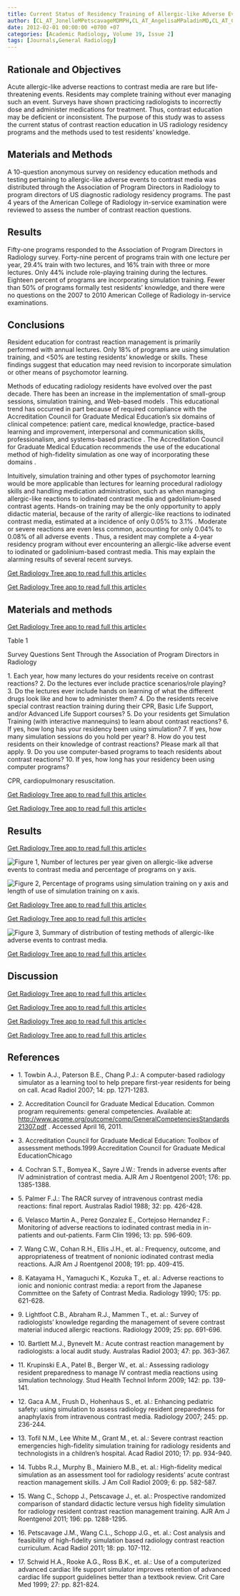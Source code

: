 ```yaml
---
title: Current Status of Residency Training of Allergic-like Adverse Events to Contrast Media
author: [CL_AT_JonelleMPetscavageMDMPH,CL_AT_AngelisaMPaladinMD,CL_AT_CarolynLWangMD,CL_AT_JenniferGailSchoppMD,CL_AT_MichaelLRichardsonMD,CL_AT_WilliamHBush]
date: 2012-02-01 00:00:00 +0700 +07
categories: [Academic Radiology, Volume 19, Issue 2]
tags: [Journals,General Radiology]
---
```

## Rationale and Objectives

Acute allergic-like adverse reactions to contrast media are rare but life-threatening events. Residents may complete training without ever managing such an event. Surveys have shown practicing radiologists to incorrectly dose and administer medications for treatment. Thus, contrast education may be deficient or inconsistent. The purpose of this study was to assess the current status of contrast reaction education in US radiology residency programs and the methods used to test residents’ knowledge.

## Materials and Methods

A 10-question anonymous survey on residency education methods and testing pertaining to allergic-like adverse events to contrast media was distributed through the Association of Program Directors in Radiology to program directors of US diagnostic radiology residency programs. The past 4 years of the American College of Radiology in-service examination were reviewed to assess the number of contrast reaction questions.

## Results

Fifty-one programs responded to the Association of Program Directors in Radiology survey. Forty-nine percent of programs train with one lecture per year, 29.4% train with two lectures, and 16% train with three or more lectures. Only 44% include role-playing training during the lectures. Eighteen percent of programs are incorporating simulation training. Fewer than 50% of programs formally test residents’ knowledge, and there were no questions on the 2007 to 2010 American College of Radiology in-service examinations.

## Conclusions

Resident education for contrast reaction management is primarily performed with annual lectures. Only 18% of programs are using simulation training, and <50% are testing residents’ knowledge or skills. These findings suggest that education may need revision to incorporate simulation or other means of psychomotor learning.

Methods of educating radiology residents have evolved over the past decade. There has been an increase in the implementation of small-group sessions, simulation training, and Web-based models . This educational trend has occurred in part because of required compliance with the Accreditation Council for Graduate Medical Education’s six domains of clinical competence: patient care, medical knowledge, practice-based learning and improvement, interpersonal and communication skills, professionalism, and systems-based practice . The Accreditation Council for Graduate Medical Education recommends the use of the educational method of high-fidelity simulation as one way of incorporating these domains .

Intuitively, simulation training and other types of psychomotor learning would be more applicable than lectures for learning procedural radiology skills and handling medication administration, such as when managing allergic-like reactions to iodinated contrast media and gadolinium-based contrast agents. Hands-on training may be the only opportunity to apply didactic material, because of the rarity of allergic-like reactions to iodinated contrast media, estimated at a incidence of only 0.05% to 3.1% . Moderate or severe reactions are even less common, accounting for only 0.04% to 0.08% of all adverse events . Thus, a resident may complete a 4-year residency program without ever encountering an allergic-like adverse event to iodinated or gadolinium-based contrast media. This may explain the alarming results of several recent surveys.

[Get Radiology Tree app to read full this article<](https://clinicalpub.com/app)

[Get Radiology Tree app to read full this article<](https://clinicalpub.com/app)

## Materials and methods

[Get Radiology Tree app to read full this article<](https://clinicalpub.com/app)

Table 1


Survey Questions Sent Through the Association of Program Directors in Radiology


1\. Each year, how many lectures do your residents receive on contrast reactions? 2\. Do the lectures ever include practice scenarios/role playing? 3\. Do the lectures ever include hands on learning of what the different drugs look like and how to administer them? 4\. Do the residents receive special contrast reaction training during their CPR, Basic Life Support, and/or Advanced Life Support courses? 5\. Do your residents get Simulation Training (with interactive mannequins) to learn about contrast reactions? 6\. If yes, how long has your residency been using simulation? 7\. If yes, how many simulation sessions do you hold per year? 8\. How do you test residents on their knowledge of contrast reactions? Please mark all that apply. 9\. Do you use computer-based programs to teach residents about contrast reactions? 10\. If yes, how long has your residency been using computer programs?

CPR, cardiopulmonary resuscitation.


[Get Radiology Tree app to read full this article<](https://clinicalpub.com/app)

[Get Radiology Tree app to read full this article<](https://clinicalpub.com/app)

## Results

[Get Radiology Tree app to read full this article<](https://clinicalpub.com/app)

![Figure 1, Number of lectures per year given on allergic-like adverse events to contrast media and percentage of programs on y axis.](https://storage.googleapis.com/dl.dentistrykey.com/clinical/CurrentStatusofResidencyTrainingofAllergiclikeAdverseEventstoContrastMedia/0_1s20S1076633211005071.jpg)

![Figure 2, Percentage of programs using simulation training on y axis and length of use of simulation training on x axis.](https://storage.googleapis.com/dl.dentistrykey.com/clinical/CurrentStatusofResidencyTrainingofAllergiclikeAdverseEventstoContrastMedia/1_1s20S1076633211005071.jpg)

[Get Radiology Tree app to read full this article<](https://clinicalpub.com/app)

[Get Radiology Tree app to read full this article<](https://clinicalpub.com/app)

![Figure 3, Summary of distribution of testing methods of allergic-like adverse events to contrast media.](https://storage.googleapis.com/dl.dentistrykey.com/clinical/CurrentStatusofResidencyTrainingofAllergiclikeAdverseEventstoContrastMedia/2_1s20S1076633211005071.jpg)

[Get Radiology Tree app to read full this article<](https://clinicalpub.com/app)

## Discussion

[Get Radiology Tree app to read full this article<](https://clinicalpub.com/app)

[Get Radiology Tree app to read full this article<](https://clinicalpub.com/app)

[Get Radiology Tree app to read full this article<](https://clinicalpub.com/app)

[Get Radiology Tree app to read full this article<](https://clinicalpub.com/app)

## References

- 1\. Towbin A.J., Paterson B.E., Chang P.J.: A computer-based radiology simulator as a learning tool to help prepare first-year residents for being on call. Acad Radiol 2007; 14: pp. 1271-1283.


- 2\.  Accreditation Council for Graduate Medical Education. Common program requirements: general competencies. Available at:  http://www.acgme.org/outcome/comp/GeneralCompetenciesStandards21307.pdf  . Accessed April 16, 2011.


- 3\. Accreditation Council for Graduate Medical Education: Toolbox of assessment methods.1999.Accreditation Council for Graduate Medical EducationChicago


- 4\. Cochran S.T., Bomyea K., Sayre J.W.: Trends in adverse events after IV administration of contrast media. AJR Am J Roentgenol 2001; 176: pp. 1385-1388.


- 5\. Palmer F.J.: The RACR survey of intravenous contrast media reactions: final report. Australas Radiol 1988; 32: pp. 426-428.


- 6\. Velasco Martin A., Perez Gonzalez E., Cortejoso Hernandez F.: Monitoring of adverse reactions to iodinated contrast media in in-patients and out-patients. Farm Clin 1996; 13: pp. 596-609.


- 7\. Wang C.W., Cohan R.H., Ellis J.H., et. al.: Frequency, outcome, and appropriateness of treatment of nonionic iodinated contrast media reactions. AJR Am J Roentgenol 2008; 191: pp. 409-415.


- 8\. Katayama H., Yamaguchi K., Kozuka T., et. al.: Adverse reactions to ionic and nonionic contrast media: a report from the Japanese Committee on the Safety of Contrast Media. Radiology 1990; 175: pp. 621-628.


- 9\. Lightfoot C.B., Abraham R.J., Mammen T., et. al.: Survey of radiologists’ knowledge regarding the management of severe contrast material induced allergic reactions. Radiology 2009; 25: pp. 691-696.


- 10\. Bartlett M.J., Bynevelt M.: Acute contrast reaction management by radiologists: a local audit study. Australas Radiol 2003; 47: pp. 363-367.


- 11\. Krupinski E.A., Patel B., Berger W., et. al.: Assessing radiology resident preparedness to manage IV contrast media reactions using simulation technology. Stud Health Technol Inform 2009; 142: pp. 139-141.


- 12\. Gaca A.M., Frush D., Hohenhaus S., et. al.: Enhancing pediatric safety: using simulation to assess radiology resident preparedness for anaphylaxis from intravenous contrast media. Radiology 2007; 245: pp. 236-244.


- 13\. Tofil N.M., Lee White M., Grant M., et. al.: Severe contrast reaction emergencies high-fidelity simulation training for radiology residents and technologists in a children’s hospital. Acad Radiol 2010; 17: pp. 934-940.


- 14\. Tubbs R.J., Murphy B., Mainiero M.B., et. al.: High-fidelity medical simulation as an assessment tool for radiology residents’ acute contrast reaction management skills. J Am Coll Radiol 2009; 6: pp. 582-587.


- 15\. Wang C., Schopp J., Petscavage J., et. al.: Prospective randomized comparison of standard didactic lecture versus high fidelity simulation for radiology resident contrast reaction management training. AJR Am J Roentgenol 2011; 196: pp. 1288-1295.


- 16\. Petscavage J.M., Wang C.L., Schopp J.G., et. al.: Cost analysis and feasibility of high-fidelity simulation based radiology contrast reaction curriculum. Acad Radiol 2011; 18: pp. 107-112.


- 17\. Schwid H.A., Rooke A.G., Ross B.K., et. al.: Use of a computerized advanced cardiac life support simulator improves retention of advanced cardiac life support guidelines better than a textbook review. Crit Care Med 1999; 27: pp. 821-824.